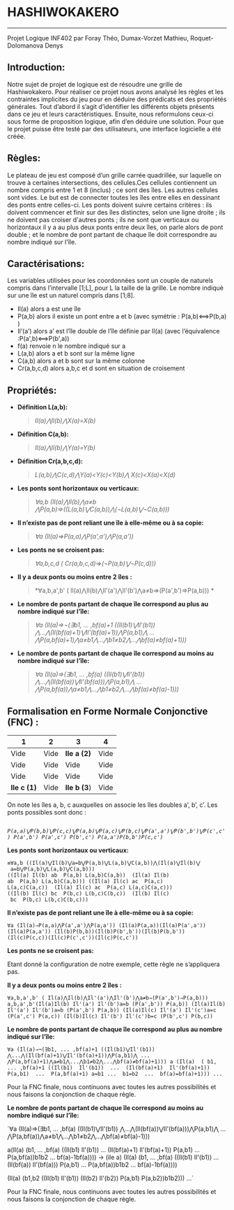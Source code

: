 # HASHIWOKAKERO
---------------

Projet Logique INF402 par Foray Théo, Dumax-Vorzet Mathieu, Roquet-Dolomanova Denys 

## Introduction:
Notre sujet de projet de logique est de résoudre une grille de Hashiwokakero. Pour réaliser ce projet nous avons analysé les règles et les contraintes implicites du jeu pour en déduire des prédicats et des propriétés générales. Tout d’abord il s’agit d’identifier les différents objets présents dans ce jeu et leurs caractéristiques. Ensuite, nous reformulons ceux-ci sous forme de proposition logique, afin d’en déduire une solution. Pour que le projet puisse être testé par des utilisateurs, une interface logicielle a été créée.

## Règles:
Le plateau de jeu est composé d’un grille carrée quadrillée, sur laquelle on trouve à certaines intersections, des cellules.Ces cellules contiennent un nombre compris entre 1 et 8 (inclus) ; ce sont des îles. Les autres cellules sont vides. Le but est de connecter toutes les îles entre elles en dessinant des ponts entre celles-ci. Les ponts doivent suivre certains critères :
ils doivent commencer et finir sur des îles distinctes, selon une ligne droite ; 
ils ne doivent pas croiser d'autres ponts ; 
ils ne sont que verticaux ou horizontaux 
il y a au plus deux ponts entre deux îles, on parle alors de pont double ;
et le nombre de pont partant de chaque île doit correspondre au nombre indiqué sur l'île. 

## Caractérisations:
Les variables utilisées pour les coordonnées sont un couple de naturels compris dans l’intervalle [1;L], pour L la taille de la grille. Le nombre indiqué sur une île est un naturel compris dans [1;8].
* Il(a) alors a est une île
* P(a,b) alors il existe un pont entre a et b (avec symétrie : P(a,b)⟺P(b,a) )
* Il’(a’) alors a’ est l’île double de l’île définie par Il(a) (avec l’équivalence :P(a',b)⟺P(b',a))
* f(a) renvoie n le nombre indiqué sur a
* L(a,b) alors a et b sont sur la même ligne
* C(a,b) alors a et b sont sur la même colonne
* Cr(a,b,c,d) alors a,b,c et d sont en situation de croisement

## Propriétés:
* **Définition L(a,b):**
	> *Il(a)⋀Il(b)⋀X(a)=X(b)*
* **Définition C(a,b):**
	> *Il(a)⋀Il(b)⋀Y(a)=Y(b)*
* **Définition Cr(a,b,c,d):**
 	> *L(a,b)⋀C(c,d)⋀Y(a)<Y(c)<Y(b)⋀ X(c)<X(a)<X(d)*
* **Les ponts sont horizontaux ou verticaux:**
 	> *∀a,b (Il(a)⋀Il(b)⋀a≠b ⋀P(a,b)⇒((L(a,b)⋁C(a,b))⋀(¬L(a,b)⋁¬C(a,b)))*
* **Il n’existe pas de pont reliant une île à elle-même ou à sa copie:**
	> *∀a (Il(a)⇒P(a,a)⋀P(a',a')⋀P(a,a'))*
* **Les ponts ne se croisent pas:**
	> *∀a,b,c,d ( Cr(a,b,c,d)⇒(¬P(a,b)⋁¬P(c,d)))*
* **Il y a deux ponts ou moins entre 2 îles :**
 	> *∀a,b,a',b' ( Il(a)⋀Il(b)⋀Il'(a')⋀Il'(b')⋀a≠b⇒(P(a',b')⇒P(a,b))) *
* **Le nombre de ponts partant de chaque île correspond au plus au nombre indiqué sur l’île:**
 	> *∀a (Il(a)⇒¬(∃b1, ... ,bf(a)+1 ((Il(b1)⋁Il'(b1)) ⋀...⋀(Il(bf(a)+1)⋁Il'(bf(a)+1))⋀P(a,b1)⋀
 ... ⋀P(a,bf(a)+1)⋀a≠b1⋀...⋀b1≠b2⋀...⋀bf(a)≠bf(a)+1)))*
* **Le nombre de ponts partant de chaque île correspond au moins au nombre indiqué sur l’île:**
 	> *∀a (Il(a)⇒(∃b1, ... ,bf(a) ((Il(b1)⋁Il'(b1)) ⋀...⋀(Il(bf(a))⋁Il'(bf(a)))⋀P(a,b1)⋀
 ... ⋀P(a,bf(a))⋀a≠b1⋀...⋀b1≠b2⋀...⋀bf(a)≠bf(a)-1)))*
 
 

## Formalisation en Forme Normale Conjonctive (FNC) :
1          |2     |3          |4
-----------|------|-----------|------
Vide       |Vide  |**Ile a (2)**  |Vide
   Vide    | Vide |   Vide    | Vide
   Vide    | Vide |   Vide    | Vide
**Ile c (1)**  | Vide | **Ile b (3**) | Vide

On note les îles a, b, c auxquelles on associe les îles doubles a’, b’, c’.
Les ponts possibles sont donc : 


*` P(a,a)⋁P(b,b)⋁P(c,c)⋁P(a,b)⋁P(a,c)⋁P(b,c)⋁P(a',a')⋁P(b',b')⋁P(c',c')
P(a',b') P(a',c') P(b',c') P(a,a')P(b,b')P(c,c')`* 

**Les ponts sont horizontaux ou verticaux:**


```∀a,b (Il(a)⋀Il(b)⋀a≠b ⋀P(a,b)⇒((L(a,b)⋁C(a,b))⋀(¬L(a,b)⋁¬C(a,b)))
≡∀a,b ((Il(a)⋁Il(b)⋁a=b⋁P(a,b)⋁L(a,b)⋁C(a,b))⋀(Il(a)⋁Il(b)⋁
 a=b⋁P(a,b)⋁L(a,b)⋁C(a,b)))
((Il(a) Il(b) ab  P(a,b) L(a,b)C(a,b))  (Il(a) Il(b)
ab  P(a,b) L(a,b)C(a,b))) ((Il(a) Il(c) ac  P(a,c) 
L(a,c)C(a,c))  (Il(a) Il(c) ac  P(a,c) L(a,c)C(a,c))) 
((Il(b) Il(c) bc  P(b,c) L(b,c)C(b,c))  (Il(b) Il(c)
 bc  P(b,c) L(b,c)C(b,c))) 
 ``` 


**Il n’existe pas de pont reliant une île à elle-même ou à sa copie:**


`∀a (Il(a)⇒P(a,a)⋀P(a',a')⋀P(a,a'))
(Il(a)P(a,a))(Il(a)P(a',a'))(Il(a)P(a,a'))
(Il(b)P(b,b))(Il(b)P(b',b'))(Il(b)P(b,b'))
(Il(c)P(c,c))(Il(c)P(c',c'))(Il(c)P(c,c'))`


**Les ponts ne se croisent pas:**


Etant donné la configuration de notre exemple, cette règle ne s’appliquera pas.


**Il y a deux ponts ou moins entre 2 îles :**


`∀a,b,a',b' ( Il(a)⋀Il(b)⋀Il'(a')⋀Il'(b')⋀a≠b⇒(P(a',b')⇒P(a,b)))
a,b,a',b'(Il(a)Il(b) Il'(a') Il'(b')a=b (P(a',b')) P(a,b))
(Il(a)Il(b) Il'(a') Il'(b')a=b (P(a',b') P(a,b))
(Il(a)Il(c) Il'(a') Il'(c')a=c (P(a',c') P(a,c))
(Il(b)Il(c) Il'(b') Il'(c')b=c (P(b',c') P(b,c))`


**Le nombre de ponts partant de chaque île correspond au plus au nombre indiqué sur l’île:**


`∀a (Il(a)⇒¬(∃b1, ... ,bf(a)+1 ((Il(b1)⋁Il'(b1)) ⋀...⋀(Il(bf(a)+1)⋁Il'(bf(a)+1))⋀P(a,b1)⋀
 ... ⋀P(a,bf(a)+1)⋀a≠b1⋀...⋀b1≠b2⋀...⋀bf(a)≠bf(a)+1)))
a (Il(a)  ( b1, ... ,bf(a)+1 ((Il(b1)  Il'(b1))  ...  (Il(bf(a)+1)  Il'(bf(a)+1))
 P(a,b1)  ...  P(a,bf(a)+1) a=b1 ...  b1=b2  ...  bf(a)=bf(a)+1)))
 ...`

Pour la FNC finale, nous continuons avec toutes les autres possibilités et nous faisons la conjonction de chaque règle.



**Le nombre de ponts partant de chaque île correspond au moins au nombre indiqué sur l’île:**


 `∀a (Il(a)⇒(∃b1, ... ,bf(a) ((Il(b1)⋁Il'(b1)) ⋀...⋀(Il(bf(a))⋁Il'(bf(a)))⋀P(a,b1)⋀
 ... ⋀P(a,bf(a))⋀a≠b1⋀...⋀b1≠b2⋀...⋀bf(a)≠bf(a)-1)))

a(Il(a) (b1, ... ,bf(a) ((Il(b1)  Il'(b1))  ...  (Il(bf(a)+1)  Il'(bf(a)+1))  P(a,b1) ...
 P(a,bf(a))b1b2 ... bf(a)-1bf(a))))
→ (ile a)
(Il(a) (b1, ... ,bf(a) ((Il(b1)  Il'(b1))  ...  (Il(bf(a))  Il'(bf(a)))  P(a,b1) ...
 P(a,bf(a))b1b2 ... bf(a)-1bf(a))))

(Il(a) (b1,b2 ((Il(b1)  Il'(b1))  (Il(b2)  Il'(b2))  P(a,b1) 
 P(a,b2))b1b2)))
...`


Pour la FNC finale, nous continuons avec toutes les autres possibilités et nous faisons la conjonction de chaque règle.



